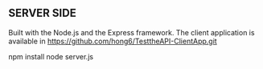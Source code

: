 
## SERVER SIDE ##

Built with the Node.js and the Express framework.
The client application is available in https://github.com/hong6/TesttheAPI-ClientApp.git

npm install
node server.js
